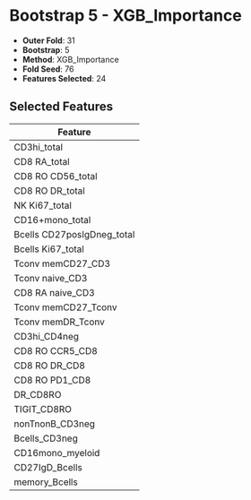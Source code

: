 # Bootstrap 5 - XGB_Importance

- **Outer Fold**: 31
- **Bootstrap**: 5
- **Method**: XGB_Importance
- **Fold Seed**: 76
- **Features Selected**: 24

## Selected Features

| Feature |
|---------|
| CD3hi_total |
| CD8 RA_total |
| CD8 RO CD56_total |
| CD8 RO DR_total |
| NK Ki67_total |
| CD16+mono_total |
| Bcells CD27posIgDneg_total |
| Bcells Ki67_total |
| Tconv memCD27_CD3 |
| Tconv naive_CD3 |
| CD8 RA naive_CD3 |
| Tconv memCD27_Tconv |
| Tconv memDR_Tconv |
| CD3hi_CD4neg |
| CD8 RO CCR5_CD8 |
| CD8 RO DR_CD8 |
| CD8 RO PD1_CD8 |
| DR_CD8RO |
| TIGIT_CD8RO |
| nonTnonB_CD3neg |
| Bcells_CD3neg |
| CD16mono_myeloid |
| CD27IgD_Bcells |
| memory_Bcells |
